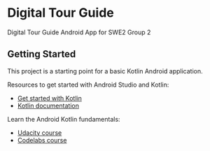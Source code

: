# Digital Tour Guide

Digital Tour Guide Android App for SWE2 Group 2

## Getting Started

This project is a starting point for a basic Kotlin Android application.

Resources to get started with Android Studio and Kotlin:

- [Get started with Kotlin](https://kotlinlang.org/docs/getting-started.html#create-your-powerful-application-with-kotlin)
- [Kotlin documentation](https://devdocs.io/kotlin/)

Learn the Android Kotlin fundamentals:
- [Udacity course](https://www.udacity.com/course/developing-android-apps-with-kotlin--ud9012)
- [Codelabs course](https://developer.android.com/courses/kotlin-android-fundamentals/overview)
